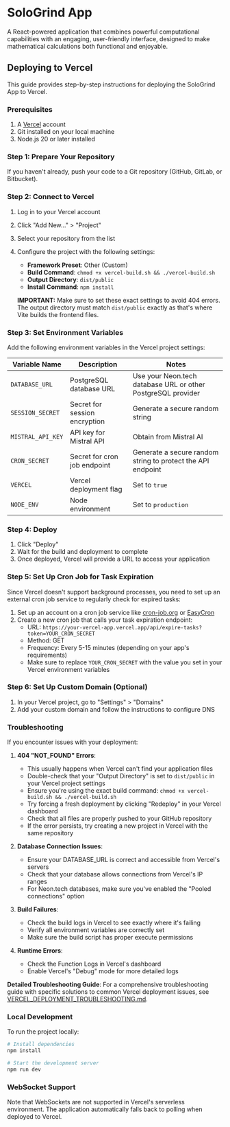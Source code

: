 # SoloGrind App

A React-powered application that combines powerful computational capabilities with an engaging, user-friendly interface, designed to make mathematical calculations both functional and enjoyable.

## Deploying to Vercel

This guide provides step-by-step instructions for deploying the SoloGrind App to Vercel.

### Prerequisites

1. A [Vercel](https://vercel.com) account
2. Git installed on your local machine
3. Node.js 20 or later installed

### Step 1: Prepare Your Repository

If you haven't already, push your code to a Git repository (GitHub, GitLab, or Bitbucket).

### Step 2: Connect to Vercel

1. Log in to your Vercel account
2. Click "Add New..." > "Project"
3. Select your repository from the list
4. Configure the project with the following settings:

   - **Framework Preset**: Other (Custom)
   - **Build Command**: `chmod +x vercel-build.sh && ./vercel-build.sh`
   - **Output Directory**: `dist/public`
   - **Install Command**: `npm install`
   
   **IMPORTANT:** Make sure to set these exact settings to avoid 404 errors. The output directory must match `dist/public` exactly as that's where Vite builds the frontend files.

### Step 3: Set Environment Variables

Add the following environment variables in the Vercel project settings:

| Variable Name     | Description                   | Notes                                                        |
|-------------------|-------------------------------|--------------------------------------------------------------|
| `DATABASE_URL`    | PostgreSQL database URL       | Use your Neon.tech database URL or other PostgreSQL provider |
| `SESSION_SECRET`  | Secret for session encryption | Generate a secure random string                              |
| `MISTRAL_API_KEY` | API key for Mistral API       | Obtain from Mistral AI                                       |
| `CRON_SECRET`     | Secret for cron job endpoint  | Generate a secure random string to protect the API endpoint  |
| `VERCEL`          | Vercel deployment flag        | Set to `true`                                                |
| `NODE_ENV`        | Node environment              | Set to `production`                                          |

### Step 4: Deploy

1. Click "Deploy"
2. Wait for the build and deployment to complete
3. Once deployed, Vercel will provide a URL to access your application

### Step 5: Set Up Cron Job for Task Expiration

Since Vercel doesn't support background processes, you need to set up an external cron job service to regularly check for expired tasks:

1. Set up an account on a cron job service like [cron-job.org](https://cron-job.org/) or [EasyCron](https://www.easycron.com/)
2. Create a new cron job that calls your task expiration endpoint:
   - URL: `https://your-vercel-app.vercel.app/api/expire-tasks?token=YOUR_CRON_SECRET`
   - Method: GET
   - Frequency: Every 5-15 minutes (depending on your app's requirements)
   - Make sure to replace `YOUR_CRON_SECRET` with the value you set in your Vercel environment variables

### Step 6: Set Up Custom Domain (Optional)

1. In your Vercel project, go to "Settings" > "Domains"
2. Add your custom domain and follow the instructions to configure DNS

### Troubleshooting

If you encounter issues with your deployment:

1. **404 "NOT_FOUND" Errors**:
   - This usually happens when Vercel can't find your application files
   - Double-check that your "Output Directory" is set to `dist/public` in your Vercel project settings
   - Ensure you're using the exact build command: `chmod +x vercel-build.sh && ./vercel-build.sh`
   - Try forcing a fresh deployment by clicking "Redeploy" in your Vercel dashboard
   - Check that all files are properly pushed to your GitHub repository
   - If the error persists, try creating a new project in Vercel with the same repository

2. **Database Connection Issues**: 
   - Ensure your DATABASE_URL is correct and accessible from Vercel's servers
   - Check that your database allows connections from Vercel's IP ranges
   - For Neon.tech databases, make sure you've enabled the "Pooled connections" option

3. **Build Failures**:
   - Check the build logs in Vercel to see exactly where it's failing
   - Verify all environment variables are correctly set
   - Make sure the build script has proper execute permissions

4. **Runtime Errors**:
   - Check the Function Logs in Vercel's dashboard
   - Enable Vercel's "Debug" mode for more detailed logs

**Detailed Troubleshooting Guide**: For a comprehensive troubleshooting guide with specific solutions to common Vercel deployment issues, see [VERCEL_DEPLOYMENT_TROUBLESHOOTING.md](VERCEL_DEPLOYMENT_TROUBLESHOOTING.md).

### Local Development

To run the project locally:

```bash
# Install dependencies
npm install

# Start the development server
npm run dev
```

### WebSocket Support

Note that WebSockets are not supported in Vercel's serverless environment. The application automatically falls back to polling when deployed to Vercel.